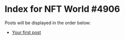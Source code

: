 # Index for NFT World #4906
Posts will be displayed in the order below:

- [Your first post](./001-first.md)

